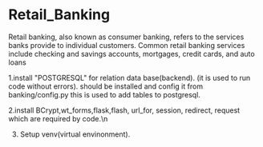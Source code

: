 # Retail_Banking
Retail banking, also known as consumer banking, refers to the services banks provide to individual customers.
Common retail banking services include checking and savings accounts, mortgages, credit cards, and auto loans

1.install "POSTGRESQL" for relation data base(backend).        (it is used to run code without errors).
   should be installed and config it from banking/config.py this is used to add tables to postgresql.

2.install BCrypt,wt_forms,flask,flash, url_for, session, redirect, request which are required by code.\n

3. Setup venv(virtual envinonment).
